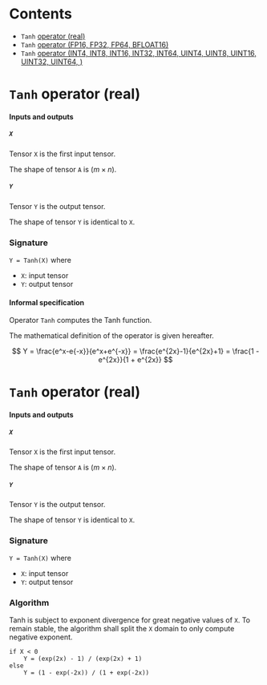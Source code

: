 # Contents
- `Tanh` [operator (real)](#real)
- `Tanh` [operator (FP16, FP32, FP64, BFLOAT16)](#float)
- `Tanh` [operator (INT4, INT8, INT16, INT32, INT64, UINT4, UINT8, UINT16, UINT32, UINT64, )](#int)

<a id="real"></a>
# `Tanh` operator (real)

#### Inputs and outputs

##### `X`

Tensor `X` is the first input tensor.

The shape of tensor `A` is $(m \times n)$.

##### `Y`

Tensor `Y` is the output tensor.

The shape of tensor `Y` is identical to `X`.

### Signature
`Y = Tanh(X)`
where
- `X`: input tensor
- `Y`: output tensor
  
#### Informal specification

Operator `Tanh` computes the Tanh function.

The mathematical definition of the operator is given hereafter.

$$     
   Y = \frac{e^x-e{-x}}{e^x+e^{-x}} = \frac{e^{2x}-1}{e^{2x}+1} = \frac{1 - e^{2x}}{1 + e^{2x}}
$$


<a id="float"></a>
# `Tanh` operator (real)

#### Inputs and outputs

##### `X`

Tensor `X` is the first input tensor.

The shape of tensor `A` is $(m \times n)$.

##### `Y`

Tensor `Y` is the output tensor.

The shape of tensor `Y` is identical to `X`.

### Signature
`Y = Tanh(X)`
where
- `X`: input tensor
- `Y`: output tensor

### Algorithm
Tanh is subject to exponent divergence for great negative values of `X`.
To remain stable, the algorithm shall split the `X` domain to only compute negative exponent.

```
if X < 0
    Y = (exp(2x) - 1) / (exp(2x) + 1)
else
    Y = (1 - exp(-2x)) / (1 + exp(-2x))
```

<a id="int"></a>
